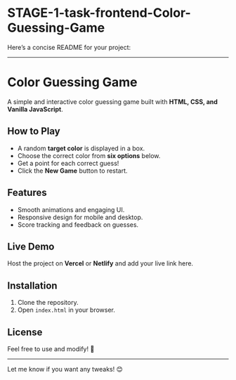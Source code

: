 ﻿# STAGE-1-task-frontend-Color-Guessing-Game
Here’s a concise README for your project:  

---

# Color Guessing Game  

A simple and interactive color guessing game built with **HTML, CSS, and Vanilla JavaScript**.  

## How to Play  
- A random **target color** is displayed in a box.  
- Choose the correct color from **six options** below.  
- Get a point for each correct guess!  
- Click the **New Game** button to restart.  

## Features  
- Smooth animations and engaging UI.  
- Responsive design for mobile and desktop.  
- Score tracking and feedback on guesses.  

## Live Demo  
Host the project on **Vercel** or **Netlify** and add your live link here.  

## Installation  
1. Clone the repository.  
2. Open `index.html` in your browser.  

## License  
Feel free to use and modify! 🚀  

---

Let me know if you want any tweaks! 😊
